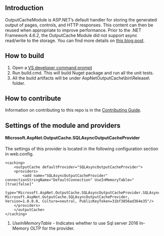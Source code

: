 ## Introduction
OutputCacheModule is ASP.NET’s default handler for storing the generated output of pages, controls, and HTTP responses.  This content can then be reused when appropriate to improve performance. Prior to the .NET Framework 4.6.2, the OutputCache Module did not support async read/write to the storage. You can find more details on [this blog post](https://blogs.msdn.microsoft.com/webdev/2016/12/05/introducing-the-asp-net-async-outputcache-module/).

## How to build
1. Open a [VS developer command prompt](https://docs.microsoft.com/en-us/dotnet/framework/tools/developer-command-prompt-for-vs)
2. Run build.cmd. This will build Nuget package and run all the unit tests.
3. All the build artifacts will be under AspNetOutputCache\bin\Release\ folder.

## How to contribute
Information on contributing to this repo is in the [Contributing Guide](CONTRIBUTING.md).

## Settings of the module and providers

#### Microsoft.AspNet.OutputCache.SQLAsyncOutputCacheProvider

The settings of this provider is located in the following configuration section in web.config.
```
<caching>
    <outputCache defaultProvider="SQLAsyncOutputCacheProvider">
    <providers>
        <add name="SQLAsyncOutputCacheProvider" connectionStringName="DefaultConnection" UseInMemoryTable="[true|false]"
        type="Microsoft.AspNet.OutputCache.SQLAsyncOutputCacheProvider.SQLAsyncOutputCacheProvider, Microsoft.AspNet.OutputCache.SQLAsyncOutputCacheProvider, Version=1.0.0.0, Culture=neutral, PublicKeyToken=31bf3856ad364e35"/>
    </providers>
    </outputCache>
</caching>
```

1. *UseInMemoryTable* - Indicates whether to use Sql server 2016 In-Memory OLTP for the provider.